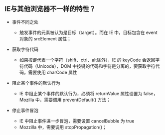 
## IE与其他浏览器不一样的特性？

* 事件不同之处
  * 触发事件的元素被认为是目标（target）。而在 IE 中，目标包含在 event 对象的 srcElement 属性；

* 获取字符代码
  * 如果按键代表一个字符（shift、ctrl、alt除外），IE 的 keyCode 会返回字符代码（Unicode），DOM 中按键的代码和字符是分离的，要获取字符代码，需要使用 charCode 属性

* 阻止某个事件的默认行为
  * IE 中阻止某个事件的默认行为，必须将 returnValue 属性设置为 false，Mozilla 中，需要调用 preventDefault() 方法；

* 停止事件冒泡
  * IE 中阻止事件进一步冒泡，需要设置 cancelBubble 为 true
  * Mozzilla 中，需要调用 stopPropagation()；
